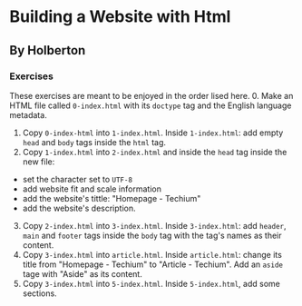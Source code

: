 # Building a Website with Html
## By Holberton
### Exercises
These exercises are meant to be enjoyed in the order lised here.
0. Make an HTML file called ```0-index.html``` with its ```doctype``` tag and the English language metadata.
1. Copy ```0-index-html``` into ```1-index.html```. Inside ```1-index.html```: add empty ```head``` and ```body``` tags inside the ```html``` tag.
2. Copy ```1-index.html``` into ```2-index.html``` and inside the ```head``` tag inside the new file:
- set the character set to ```UTF-8```
- add website fit and scale information
- add the website's tittle: "Homepage - Techium"
- add the website's description.
3. Copy ```2-index.html``` into ```3-index.html```. Inside ```3-index.html```: add ```header```, ```main``` and ```footer``` tags inside the ```body``` tag with the tag's names as their content.
4. Copy ```3-index.html``` into ```article.html```. Inside ```article.html```: change its title from "Homepage - Techium" to "Article - Techium". Add an ```aside``` tage with "Aside" as its content.
5. Copy ```3-index.html``` into ```5-index.html```. Inside ```5-index.html```, add some sections.
